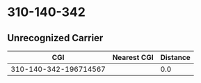 # 310-140-342
## Unrecognized Carrier


| CGI | Nearest CGI | Distance |
|-----|-------------|----------|
| 310-140-342-196714567 |  | 0.0 |
